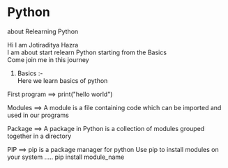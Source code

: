 # Python
about Relearning Python

Hi I am Jotiraditya Hazra <br>
I am about start relearn Python starting from the Basics <br>
Come join me in this journey 

1. Basics :- <br>
Here we learn basics of python <br>

First program ==> print("hello world") <br>

Modules ==> A module is a file containing  code which can be imported and used in our programs <br>

Package ==> A package in Python is a collection of modules grouped together in a directory <br>

PIP ==> pip is a package manager for python Use pip to install modules on your system ..... pip install module_name <br>

